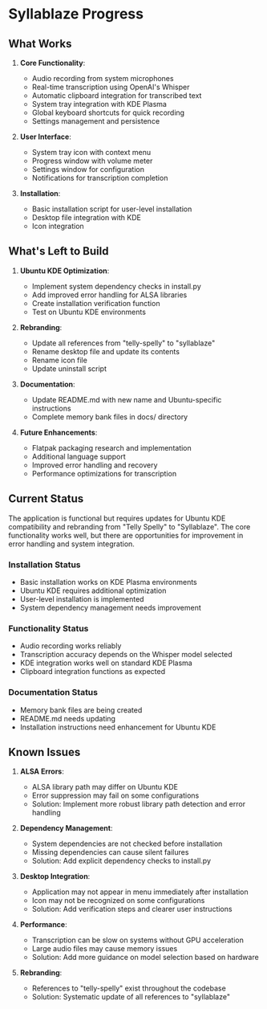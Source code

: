 # Syllablaze Progress

## What Works

1. **Core Functionality**:
   - Audio recording from system microphones
   - Real-time transcription using OpenAI's Whisper
   - Automatic clipboard integration for transcribed text
   - System tray integration with KDE Plasma
   - Global keyboard shortcuts for quick recording
   - Settings management and persistence

2. **User Interface**:
   - System tray icon with context menu
   - Progress window with volume meter
   - Settings window for configuration
   - Notifications for transcription completion

3. **Installation**:
   - Basic installation script for user-level installation
   - Desktop file integration with KDE
   - Icon integration

## What's Left to Build

1. **Ubuntu KDE Optimization**:
   - Implement system dependency checks in install.py
   - Add improved error handling for ALSA libraries
   - Create installation verification function
   - Test on Ubuntu KDE environments

2. **Rebranding**:
   - Update all references from "telly-spelly" to "syllablaze"
   - Rename desktop file and update its contents
   - Rename icon file
   - Update uninstall script

3. **Documentation**:
   - Update README.md with new name and Ubuntu-specific instructions
   - Complete memory bank files in docs/ directory

4. **Future Enhancements**:
   - Flatpak packaging research and implementation
   - Additional language support
   - Improved error handling and recovery
   - Performance optimizations for transcription

## Current Status

The application is functional but requires updates for Ubuntu KDE compatibility and rebranding from "Telly Spelly" to "Syllablaze". The core functionality works well, but there are opportunities for improvement in error handling and system integration.

### Installation Status

- Basic installation works on KDE Plasma environments
- Ubuntu KDE requires additional optimization
- User-level installation is implemented
- System dependency management needs improvement

### Functionality Status

- Audio recording works reliably
- Transcription accuracy depends on the Whisper model selected
- KDE integration works well on standard KDE Plasma
- Clipboard integration functions as expected

### Documentation Status

- Memory bank files are being created
- README.md needs updating
- Installation instructions need enhancement for Ubuntu KDE

## Known Issues

1. **ALSA Errors**:
   - ALSA library path may differ on Ubuntu KDE
   - Error suppression may fail on some configurations
   - Solution: Implement more robust library path detection and error handling

2. **Dependency Management**:
   - System dependencies are not checked before installation
   - Missing dependencies can cause silent failures
   - Solution: Add explicit dependency checks to install.py

3. **Desktop Integration**:
   - Application may not appear in menu immediately after installation
   - Icon may not be recognized on some configurations
   - Solution: Add verification steps and clearer user instructions

4. **Performance**:
   - Transcription can be slow on systems without GPU acceleration
   - Large audio files may cause memory issues
   - Solution: Add more guidance on model selection based on hardware

5. **Rebranding**:
   - References to "telly-spelly" exist throughout the codebase
   - Solution: Systematic update of all references to "syllablaze"